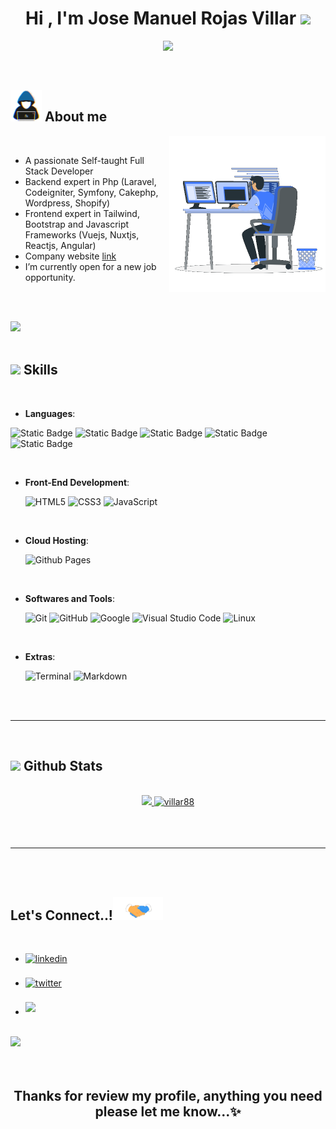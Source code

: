 
<h1 align="center"><b>Hi , I'm Jose Manuel Rojas Villar </b><img src="https://media.giphy.com/media/hvRJCLFzcasrR4ia7z/giphy.gif" width="35"></h1>
<!--  -->
<p align="center">
  <a href="https://github.com/DenverCoder1/readme-typing-svg"><img src="https://readme-typing-svg.herokuapp.com?font=Time+New+Roman&color=cyan&size=25&center=true&vCenter=true&width=600&height=100&lines=Jose+M+Rojas+Villar..&hearts;++;Self-taught+Full-Stack+Developer,;Computer+Science+Engineer,;PHP-Nodejs+Expert,;Active+Learner/Researcher,;Love+to+learn+new+stuffs..<3"></a>
</p>


<br>



	
## <picture><img src = "https://github.com/0xAbdulKhalid/0xAbdulKhalid/raw/main/assets/mdImages/about_me.gif" width = 50px></picture> **About me**

<picture> <img align="right" src="https://github.com/0xAbdulKhalid/0xAbdulKhalid/raw/main/assets/mdImages/Right_Side.gif" width = 250px></picture>

<br>

- A passionate Self-taught Full Stack Developer
- Backend expert in Php (Laravel, Codeigniter, Symfony, Cakephp, Wordpress, Shopify)
- Frontend expert in Tailwind, Bootstrap and Javascript Frameworks (Vuejs, Nuxtjs, Reactjs, Angular)
- Company website [link](https://villartechnologies.com.ve/)
- I’m currently open for a new job opportunity.

<br><br>

<img src="https://user-images.githubusercontent.com/73097560/115834477-dbab4500-a447-11eb-908a-139a6edaec5c.gif"><br><br>

## <img src="https://media2.giphy.com/media/QssGEmpkyEOhBCb7e1/giphy.gif?cid=ecf05e47a0n3gi1bfqntqmob8g9aid1oyj2wr3ds3mg700bl&rid=giphy.gif" width ="25"><b> Skills</b>
<br>

<p align="center">

- **Languages**:

![Static Badge](https://img.shields.io/badge/php-10-green?style=for-the-badge&logo=php&logoColor=white&link=https%3A%2F%2Fvillartechnologies.com.ve%2Femployee%2Fjose-villar)
![Static Badge](https://img.shields.io/badge/nodejs-10-green?style=for-the-badge&logo=node.js&logoColor=white&link=https%3A%2F%2Fvillartechnologies.com.ve%2Femployee%2Fjose-villar)
![Static Badge](https://img.shields.io/badge/javascript-10-green?style=for-the-badge&logo=javascript&logoColor=white&link=https%3A%2F%2Fvillartechnologies.com.ve%2Femployee%2Fjose-villar)
![Static Badge](https://img.shields.io/badge/java-8-green?logo=java&logoColor=white&link=https%3A%2F%2Fvillartechnologies.com.ve%2Femployee%2Fjose-villar)
![Static Badge](https://img.shields.io/badge/python-5-orange?style=for-the-badge&logo=python&logoColor=white&link=https%3A%2F%2Fvillartechnologies.com.ve%2Femployee%2Fjose-villar)







<br>   
    
- **Front-End Development**:

   ![HTML5](https://img.shields.io/badge/HTML5%20-%23E34F26.svg?style=for-the-badge&logo=html5&logoColor=white)
   ![CSS3](https://img.shields.io/badge/CSS%20-%231572B6.svg?style=for-the-badge&logo=css3&logoColor=white)
   ![JavaScript](https://img.shields.io/badge/JavaScript%20-%23F7DF1E.svg?style=for-the-badge&logo=javascript&logoColor=black)

<br>

- **Cloud Hosting**:

    ![Github Pages](https://img.shields.io/badge/GitHub%20Pages-%23327FC7.svg?style=for-the-badge&logo=github&logoColor=white)
    
<br>

- **Softwares and Tools**:

    ![Git](https://img.shields.io/badge/git-%23F05033.svg?style=for-the-badge&logo=git&logoColor=white)
    ![GitHub](https://img.shields.io/badge/github-%23121011.svg?style=for-the-badge&logo=github&logoColor=white)
    ![Google](https://img.shields.io/badge/google-%234285F4.svg?style=for-the-badge&logo=google&logoColor=white)
    ![Visual Studio Code](https://img.shields.io/badge/Visual%20Studio%20Code-0078d7.svg?style=for-the-badge&logo=visual-studio-code&logoColor=white)
    ![Linux](https://img.shields.io/badge/Linux-FCC624?style=for-the-badge&logo=linux&logoColor=black) 

<br>

- **Extras**:

    ![Terminal](https://img.shields.io/badge/Terminal-%23054020?style=for-the-badge&logo=gnu-bash&logoColor=white)
    ![Markdown](https://img.shields.io/badge/markdown-%23000000.svg?style=for-the-badge&logo=markdown&logoColor=white)   


</p>

<br>
<br>

-----

<br>


## <img src="https://media.giphy.com/media/iY8CRBdQXODJSCERIr/giphy.gif" width="35"><b> Github Stats </b>
<br>

<div align="center">

<a href="https://github.com/villar88/">
  <img src="https://github-readme-stats.vercel.app/api?username=villar88&include_all_commits=true&count_private=true&show_icons=true&line_height=20&title_color=7A7ADB&icon_color=2234AE&text_color=D3D3D3&bg_color=0,000000,130F40" width="450"/>
  <img src="https://github-readme-stats.vercel.app/api/top-langs?username=villar88&show_icons=true&locale=en&layout=compact&line_height=20&title_color=7A7ADB&icon_color=2234AE&text_color=D3D3D3&bg_color=0,000000,130F40" width="375"  alt="villar88"/>

</a>
</div>

<br>
<br>
<br>

-----

<br>
<br>

## <b> Let's Connect..!</b><img src="https://github.com/0xAbdulKhalid/0xAbdulKhalid/raw/main/assets/mdImages/handshake.gif" width ="80">
<br>
<div align='left'>

<ul>

<li>
<a href="https://linkedin.com/in/jos%C3%A9-villar-63453963" target="_blank">
<img src="https://img.shields.io/badge/linkedin:  villar88-%2300acee.svg?color=405DE6&style=for-the-badge&logo=linkedin&logoColor=white" alt=linkedin style="margin-bottom: 5px;"/>
</a>
</li>

<br>

<li>
<a href="https://villartechnologies.com.ve/employee/jose-villar" target="_blank">
<img src="https://img.shields.io/badge/villartechnologies:  villar88-%2300acee.svg?color=1DA1F2&style=for-the-badge&logo=twitter&logoColor=white" alt=twitter style="margin-bottom: 5px;"/>
</a>
</li>
<br>

<li>
<a href="mailto:villar88@gmail.com" target="_blank">
<img src="https://img.shields.io/badge/gmail:  villar88-%23EA4335.svg?style=for-the-badge&logo=gmail&logoColor=white" t=mail style="margin-bottom: 5px;" />
</a>
</li>
	
</ul>
</div>

<br>
<img src="https://user-images.githubusercontent.com/73097560/115834477-dbab4500-a447-11eb-908a-139a6edaec5c.gif">
<br>
<br>
<br>

<div align='center'>

## <b>Thanks for review my profile, anything you need please let me know...✨</b>

</div>
<br>
<br>
<br>
<br>
